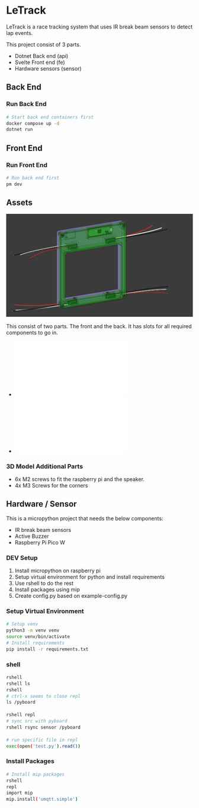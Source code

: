 # LeTrack

LeTrack is a race tracking system that uses IR break beam sensors to detect lap events.

This project consist of 3 parts.

- Dotnet Back end (api)
- Svelte Front end (fe)
- Hardware sensors (sensor)

## Back End

### Run Back End

```bash
# Start back end containers first
docker compose up -d
dotnet run
```

## Front End

### Run Front End

```bash
# Run back end first
pm dev
```

## Assets

![model](./assets/screenshot.png)

This consist of two parts. The front and the back. It has slots for all required components to go in.

- ![Back](./assets/LeTrack-Back.stl)
- ![Front](./assets/LeTrack-Front.stl)

### 3D Model Additional Parts

- 6x M2 screws to fit the raspberry pi and the speaker.
- 4x M3 Screws for the corners

## Hardware / Sensor

This is a micropython project that needs the below components:

- IR break beam sensors
- Active Buzzer
- Raspberry Pi Pico W

### DEV Setup

1. Install micropython on raspberry pi
2. Setup virtual environment for python and install requirements
3. Use rshell to do the rest
4. Install packages using mip
5. Create config.py based on example-config.py

### Setup Virtual Environment

```bash
# Setup venv
python3 -m venv venv
source venv/bin/activate
# Install requirements
pip install -r requirements.txt
```

### shell

```bash
rshell
rshell ls
rshell
# ctrl-x seems to close repl
ls /pyboard

rshell repl
# sync src with pyboard
rshell rsync sensor /pyboard

# run specific file in repl
exec(open('test.py').read())
```

### Install Packages

```bash
# Install mip packages
rshell
repl
import mip
mip.install('umqtt.simple')
```
